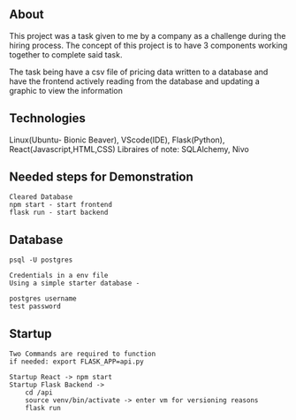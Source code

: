 ## About
This project was a task given to me by a company as a challenge during the hiring process.
The concept of this project is to have 3 components working together to complete said task.

The task being have a csv file of pricing data written to a database and have the frontend actively 
reading from the database and updating a graphic to view the information


## Technologies
Linux(Ubuntu- Bionic Beaver), VScode(IDE), Flask(Python), React(Javascript,HTML,CSS)
Libraires of note: SQLAlchemy, Nivo

## Needed steps for Demonstration
    Cleared Database
    npm start - start frontend 
    flask run - start backend

## Database
    psql -U postgres
    
    Credentials in a env file
    Using a simple starter database - 

    postgres username
    test password


## Startup

    Two Commands are required to function
    if needed: export FLASK_APP=api.py

    Startup React -> npm start
    Startup Flask Backend -> 
        cd /api
        source venv/bin/activate -> enter vm for versioning reasons
        flask run
